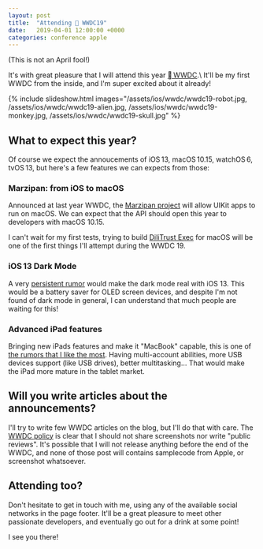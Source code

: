 ```yaml
---
layout: post
title:  "Attending  WWDC19"
date:   2019-04-01 12:00:00 +0000
categories: conference apple
---
```


(This is not an April fool!)

It's with great pleasure that I will attend this year [ WWDC][wwdc].\\
It'll be my first WWDC from the inside, and I'm super excited about it already!

<!--more-->

{% include slideshow.html images="/assets/ios/wwdc/wwdc19-robot.jpg, /assets/ios/wwdc/wwdc19-alien.jpg, /assets/ios/wwdc/wwdc19-monkey.jpg, /assets/ios/wwdc/wwdc19-skull.jpg" %}

## What to expect this year?

Of course we expect the annoucements of iOS 13, macOS 10.15, watchOS 6, tvOS 13, but here's a few features we can expects from those:

### Marzipan: from iOS to macOS

Announced at last year WWDC, the [Marzipan project][marzipan] will allow UIKit apps to run on macOS. We can expect that the API should open this year to developers with macOS 10.15.

I can't wait for my first tests, trying to build [DiliTrust Exec][dilitrust-exec] for macOS will be one of the first things I'll attempt during the WWDC 19.

### iOS 13 Dark Mode

A very [persistent rumor][dark-mode] would make the dark mode real with iOS 13. This would be a battery saver for OLED screen devices, and despite I'm not found of dark mode in general, I can understand that much people are waiting for this!

### Advanced iPad features

Bringing new iPads features and make it "MacBook" capable, this is one of [the rumors that I like the most][ipad-features].
Having multi-account abilities, more USB devices support (like USB drives), better multitasking... That would make the iPad more mature in the tablet market.

## Will you write articles about the announcements?

I'll try to write few WWDC articles on the blog, but I'll do that with care. The [WWDC policy][wwdc-policy] is clear that I should not share screenshots nor write "public reviews". It's possible that I will not release anything before the end of the WWDC, and none of those post will contains samplecode from Apple, or screenshot whatsoever.

## Attending too?

Don't hesitate to get in touch with me, using any of the available social networks in the page footer. It'll be a great pleasure to meet other passionate developers, and eventually go out for a drink at some point!

I see you there!

[wwdc]: https://developer.apple.com/wwdc19/
[marzipan]: https://9to5mac.com/guides/marzipan/
[dilitrust-exec]: https://www.dilitrust.com/solution/exec/
[dark-mode]: https://9to5mac.com/2019/02/01/ios-13-dark-mode-rumor/
[ipad-features]: https://9to5mac.com/2019/03/31/ios-13-on-ipad/
[wwdc-policy]: https://developer.apple.com/wwdc19/policy/
